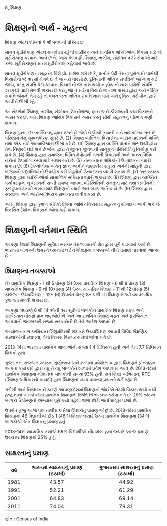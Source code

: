 8_શિક્ષણ

# શિક્ષણનો અર્થ - મહત્ત્વ
શિક્ષણ એટલે શીખવા કે શીખવવાની પ્રક્રિયા છે.

માનવ મૂડીરોકાણ એટલે માનવીમાં રહેલી શારીરિક અને માનસિક શક્તિઓના વિકાસ માટે જે મૂડીરોકાણ કરવામાં આવે છે તે. આમ કેળવણી, શિક્ષણ, તાલીમ, સંશોધન વગેરે સેવાઓ માટે કરેલ મૂડીરોકાણને માનવમૂડીરોકાણ કહેવામાં આવે છે.

માનવ મૂડીરોકાણના મહત્ત્વ વિશે પ્રો. માર્શલ લખે છે કે, પ્રત્યેક પેઢી તેમના પુરોગામી પાસેથી વિચારોનો જે વારસો મેળવે છે તે જ ખરો વારસો છે. દુનિયાની ભૌતિક સંપત્તિનો જો નાશ થઈ જાય, પરંતુ સંપત્તિ પેદા કરવાના વિચારોનો જો નાશ થયો ન હોય તો નાશ પામેલી સંપત્તિ ઝડપથી પાછી મેળવી શકાય છે પરંતુ જો તે માટેના વિચારો જ નાશ પામ્યા હોય અને ભૌતિક સંપત્તિ જેમની તેમ રહે તો વખત જતાં ભૌતિક સંપત્તિ નાશ પામે અને દુનિયા ગરીબીના દ્વારે આવીને ઊભી રહે.

આ સંદર્ભમાં શિક્ષણ, તાલીમ, સંશોધન, ટેકનોલોજ, જ્ઞાન અને કૌશલ્યની કથા વિકાસને અસર કરે છે. આમ શિક્ષણ આર્થિક વિકાસને અસર કરતું સૌથી મહત્ત્વનું પરિભળ ગણી શકાય.

શિક્ષણ દ્વારા,
(1) વ્યક્તિ વધુ જ્ઞાન મેળવે છે જેથી તે ઊંચી કક્ષાની તકો માટે યોગ્ય બને છે પરિણામે તેનું જીવનધોરણ સુધરે છે.
(2) શિક્ષણ વ્યક્તિમાં વિચારોના આદાન-પ્રદાનની શક્તિ તથા એક નવો આત્મવિશ્વાસ ઊભો કરે છે.
(3) શિક્ષણ દ્વારા વ્યક્તિ પોતાને લાભદાયી હોય તેવા નિર્ણયો લઈ શકે છે જેના દ્વારા તે જીવન જીવવાની સાનુકૂળ પરિસ્થિતિનું નિર્માણ કરી શકે છે.
(4) શિક્ષણ દ્વારા સમાજનાં વિવિધ ક્ષેત્રોમાંથી મળતી વિકાસની અને અન્ય વિવિધ તકોનો ઉપયોગ કરવા માટે સક્ષમ બને છે.
(5) કારખાનાના શ્રમિકોની ઉત્પાદકતા વધારી શકાય છે.
(6) ટેકનોલોજ અંગેનું જ્ઞાન આપીને નાણાકીય સહાય અંગેની માહિતી દ્વારા બજારની પદ્ઘતિઓનો ઉપયોગ કરી ખેડૂતોની ઉત્પાદકતા વધારી શકાય છે.
(7) અસરકારક શિક્ષણ દ્વારા વ્યક્તિઓમાં સામાજિક સક્રિયતા વધારી શકાય છે.
(8) શિક્ષણ દ્વારા વ્યક્તિને પર્યાવરણના નુકસાનની સાચી સમજ આપવા, પરિસ્થિતિની સમતુલા માટે તથા જમીનની ફળદ્રુપતા ટકાવી રાખવા માટે શિક્ષણનો વધારો અને વ્યાપ અનિવાર્ય છે.
(9) શિક્ષણ દ્વારા સ્વચ્છતા અને આરોગ્યવિષયક સભાનતા લાવી શકાય છે.

આમ, શિક્ષણ દ્વારા કુશળ શ્રમિકો દેશના આર્થિક વિકાસમાં મહત્ત્વનું યોગદાન આપી શકે જે વિકસિત દેશોના વિકાસને જોતા કહી શકાય.

# શિક્ષણની વર્તમાન સ્થિતિ
આપણા દેશમાં શિક્ષણની સુવિધા સરકાર તેમજ ખાનગી ક્ષેત્ર દ્વારા પૂરી પાડવામાં આવે છે. ભારતમાં બાળકની ઉંમરને ધ્યાનમાં લઈને શિક્ષણના તબક્કાઓ નીચે પ્રમાણે પાડવામાં આવ્યા છે :
## શિક્ષણના તબક્કાઓ
(1) પ્રાથમિક શિક્ષણ - 1 થી 5 ધોરણ
(2) ઉચ્ચ પ્રાથમિક શિક્ષણ - 6 થી 8 ધોરણ
(3) માધ્યમિક શિક્ષણ - 9 થી 10 ધોરણ
(4) ઉચ્ચ માધ્યમિક શિક્ષણ - 11 થી 12 ધોરણ
(5) કૉલેજ - ઉચ્ચશિક્ષણ - 12+
(6) ઉપરાંત ધોરણ 8+ પછી ITI શિક્ષણ મેળવી વ્યાવસાધિક કુશળતા મેળવી શકાય છે.

આપણા બંધારણે 6 થી 14 વર્ષની વય સુધીનાં બાળકોને પ્રાથમિક શિક્ષણ મફત અને ફરજિયાત ધોરણો પ્રામ થવું જોઈએ અને આ પ્રાથમિક શિક્ષણ મફત અને ફરજિયાત આપવાની જવાબદારી રાજ્ય સરકારોની છે તેવો આદેશ આપ્યો છે.

આયોજનકાળ દરમિયાન શિશુમંદિરથી શરૂ કરી ઉચ્ચશિક્ષણ આપતી વિવિધ શૈક્ષણિક સંસ્થાઓની સ્થાપના, તેનો વિકાસ વિસ્તાર થયેલાં જોવા મળે છે.

2013-14માં ભારતમાં પ્રાથમિક શાળાઓની સંખ્યા 1.4 મિલિયન હતી અને તેમાં 7.7 મિલિયન શિક્ષકો હતા.

ગુજરાતમાં રાજ્ય સરકારના ગુણોત્સવ અને શાળાના પ્રવેશોત્સવ દ્વારા શિક્ષણને પ્રોત્સાહન આપતા કાર્યક્રમો દ્વારા વધુ ને વધુ બાળકોને શાળામાં પ્રવેશ આપવામાં આવે છે. 2013-14માં પ્રાથમિક શિક્ષણમાં નોંધાયેલાં બાળકોની સંખ્યા 93% હતી. સર્વ શિક્ષા અભિયાન, RTE (શિક્ષણ અધિકારનો કાયદો) દ્વારા શિક્ષણનો વ્યાપ વધારવા પ્રયત્નો થઈ રહ્યા છે.

ગરીબી અને નિરક્ષરતાને કારણે આપણા દેશમાં શિક્ષણનો જોઈએ તેટલો વિકાસ થયો નથી. હજુ નાનાં ગામડાંઓમાં પ્રાથમિક શિક્ષણની સ્થિતિ ચિંતાજનક જોવા મળે છે. 29% જેટલાં બાળકો 5 ધોરણનો અભ્યાસ પૂરો કર્યા પહેલાં શાળા છોડી જતાં માલૂમ પડ્યાં છે.

ઉપરાંત હજુ આજે પણ તાલીમ પામેલા શિક્ષકોનું પ્રમાણ ઓછું છે. 2013-14માં પ્રાથમિક શિક્ષણમાં 46 વિદ્યાર્થીઓ દીઠ 1 (46:1) શિક્ષક જ્યારે ઉચ્ચ પ્રાથમિક શિક્ષણમાં (34:1) બાળકોએ એક શિક્ષકનું પ્રમાણ હતું.

2013-14માં માધ્યમિક કક્ષાએ 69% વિદ્યાર્થીઓ નોંધાયેલા હતા જ્યારે આ જ પ્રમાણ ઉચ્ચત્તર શિક્ષણમાં 25% હતું.

## સાક્ષરતાનું પ્રમાણ

| વર્ષ | ભારતમાં સાક્ષરતાનું  પ્રમાણ (ટકામાં) | ગુજરાતમાં સાક્ષરતાનું  પ્રમાણ (ટકામાં) |
| :----: | :----------------------------: | :----------------------------: |
| 1981 |              43.57              |              44.92              |
| 1991 |              52.21              |              61.29              |
| 2001 |              64.83              |              69.14              |
| 2011 |              74.04              |              79.31              |

સ્રોત : Census of India
